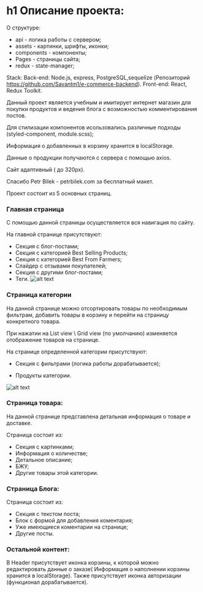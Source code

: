 h1 Описание проекта:
=====================

О структуре: 
- api - логика работы с сервером;
- assets - картинки, шрифты, иконки;
- components - компоненты;
- Pages - страницы сайта;
- redux - state-manager;

Stack:
  Back-end: Node.js, express, PostgreSQL,sequelize (Репозиторий https://github.com/Savantm1/e-commerce-backend).
  Front-end: React, Redux Toolkit.

Данный проект является учебным и имитирует интернет магазин для покупки продуктов и ведения блога с возможностью комментирования постов.

Для стилизации компонентов исользовались различные подходы (styled-component, module.scss);

Информация о добавленных в корзину хранится в localStorage.

Данные о продукции получаются с сервера с помощью axios.

Сайт адаптивный ( до 320px).

Спасибо Petr Bilek - petrbilek.com за бесплатный макет. 

Проект состоит из 5 основных страниц.

### Главная страница
  
С помощью данной страницы осуществляется вся навигация по сайту.


На главной странице присутствуют:
  
  - Секция с блог-постами;
  - Секция с категорией Best Selling Products;
  - Секция с категорией Best From Farmers;
  - Слайдер с отзывами покупателей;
  - Секция с другими блог-постами;
  - Теги.
![alt text](descriptionProject/MainPage-1.PNG )

### Страница категории

  На данной странице можно отсортировать товары по необходимым фильтрам, добавить товары в корзину и перейти на страницу конкретного товара.
  
  При нажатии на List view \ Grid view (по умолчанию) изменяется отображение товаров на странице. 
  

На странице определенной категории присутствуют:
  
  - Секция с фильтрами (логика работы дорабатывается);
  
  - Продукты категории.
  
![alt text](descriptionProject/MainPage-1.PNG )


### Страница товара:

На данной странице представлена детальная информация о товаре и доставке.

Страница состоит из: 
 - Секция с картинками;
 - Информация о количестве;
 - Детальное описание;
 - БЖУ;
 - Другие товары этой категории.

### Страница Блога:

Страница состоит из: 
 - Секция с текстом поста;
 - Блок с формой для добавления коментария;
 - Уже имеющиеся коментарии на странице;
 - Другие посты.

### Остальной контент:
В Header присутствует иконка корзины, к которой можно редактировать данные о заказе( Информация о наполнении корзины хранится в localStorage). Также  присутствует иконка авторизации (функционал дорабатывается).

